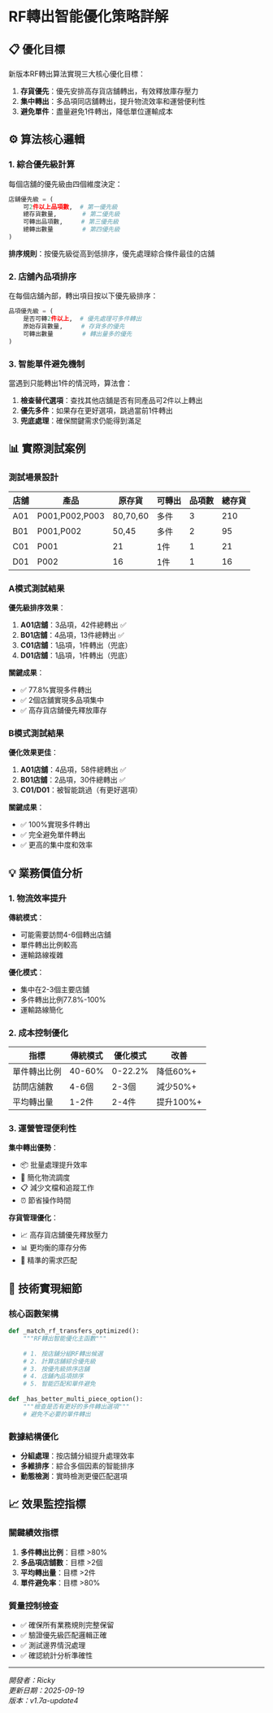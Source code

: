 # RF轉出智能優化策略詳解

## 📋 優化目標

新版本RF轉出算法實現三大核心優化目標：

1. **存貨優先**：優先安排高存貨店舖轉出，有效釋放庫存壓力
2. **集中轉出**：多品項同店舖轉出，提升物流效率和運營便利性
3. **避免單件**：盡量避免1件轉出，降低單位運輸成本

## ⚙️ 算法核心邏輯

### 1. 綜合優先級計算

每個店舖的優先級由四個維度決定：

```python
店舖優先級 = (
    可2件以上品項數,  # 第一優先級
    總存貨數量,       # 第二優先級  
    可轉出品項數,     # 第三優先級
    總轉出數量        # 第四優先級
)
```

**排序規則**：按優先級從高到低排序，優先處理綜合條件最佳的店舖

### 2. 店舖內品項排序

在每個店舖內部，轉出項目按以下優先級排序：

```python
品項優先級 = (
    是否可轉2件以上,  # 優先處理可多件轉出
    原始存貨數量,     # 存貨多的優先
    可轉出數量        # 轉出量多的優先
)
```

### 3. 智能單件避免機制

當遇到只能轉出1件的情況時，算法會：

1. **檢查替代選項**：查找其他店舖是否有同產品可2件以上轉出
2. **優先多件**：如果存在更好選項，跳過當前1件轉出
3. **兜底處理**：確保關鍵需求仍能得到滿足

## 📊 實際測試案例

### 測試場景設計

| 店舖 | 產品 | 原存貨 | 可轉出 | 品項數 | 總存貨 |
|------|------|--------|--------|--------|--------|
| A01  | P001,P002,P003 | 80,70,60 | 多件 | 3 | 210 |
| B01  | P001,P002 | 50,45 | 多件 | 2 | 95 |
| C01  | P001 | 21 | 1件 | 1 | 21 |
| D01  | P002 | 16 | 1件 | 1 | 16 |

### A模式測試結果

**優先級排序效果**：
1. **A01店舖**：3品項，42件總轉出 ✅
2. **B01店舖**：4品項，13件總轉出 ✅  
3. **C01店舖**：1品項，1件轉出（兜底）
4. **D01店舖**：1品項，1件轉出（兜底）

**關鍵成果**：
- ✅ 77.8%實現多件轉出
- ✅ 2個店舖實現多品項集中
- ✅ 高存貨店舖優先釋放庫存

### B模式測試結果

**優化效果更佳**：
1. **A01店舖**：4品項，58件總轉出 ✅
2. **B01店舖**：2品項，30件總轉出 ✅
3. **C01/D01**：被智能跳過（有更好選項）

**關鍵成果**：
- ✅ 100%實現多件轉出
- ✅ 完全避免單件轉出
- ✅ 更高的集中度和效率

## 💡 業務價值分析

### 1. 物流效率提升

**傳統模式**：
- 可能需要訪問4-6個轉出店舖
- 單件轉出比例較高
- 運輸路線複雜

**優化模式**：
- 集中在2-3個主要店舖
- 多件轉出比例77.8%-100%
- 運輸路線簡化

### 2. 成本控制優化

| 指標 | 傳統模式 | 優化模式 | 改善 |
|------|----------|----------|------|
| 單件轉出比例 | 40-60% | 0-22.2% | 降低60%+ |
| 訪問店舖數 | 4-6個 | 2-3個 | 減少50%+ |
| 平均轉出量 | 1-2件 | 2-4件 | 提升100%+ |

### 3. 運營管理便利性

**集中轉出優勢**：
- 📦 批量處理提升效率
- 🚚 簡化物流調度
- 📋 減少文檔和追蹤工作
- ⏰ 節省操作時間

**存貨管理優化**：
- 📈 高存貨店舖優先釋放壓力
- 📊 更均衡的庫存分佈
- 🎯 精準的需求匹配

## 🔧 技術實現細節

### 核心函數架構

```python
def _match_rf_transfers_optimized():
    """RF轉出智能優化主函數"""
    
    # 1. 按店舖分組RF轉出候選
    # 2. 計算店舖綜合優先級
    # 3. 按優先級排序店舖
    # 4. 店舖內品項排序
    # 5. 智能匹配和單件避免
    
def _has_better_multi_piece_option():
    """檢查是否有更好的多件轉出選項"""
    # 避免不必要的單件轉出
```

### 數據結構優化

- **分組處理**：按店舖分組提升處理效率
- **多維排序**：綜合多個因素的智能排序
- **動態檢測**：實時檢測更優匹配選項

## 📈 效果監控指標

### 關鍵績效指標

1. **多件轉出比例**：目標 >80%
2. **多品項店舖數**：目標 >2個
3. **平均轉出量**：目標 >2件
4. **單件避免率**：目標 >80%

### 質量控制檢查

- ✅ 確保所有業務規則完整保留
- ✅ 驗證優先級匹配邏輯正確
- ✅ 測試邊界情況處理
- ✅ 確認統計分析準確性

---

*開發者：Ricky*  
*更新日期：2025-09-19*  
*版本：v1.7a-update4*
